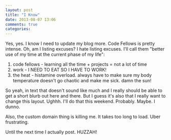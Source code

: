 ```yaml
---
layout: post
title: "I Know"
date: 2013-08-07 13:06
comments: true
categories: 
---
```

Yes, yes. I know I need to update my blog more. Code Fellows is pretty intense. Oh, am I listing excuses? I hate listing excuses. I'll call them "better use of my time at the current phase of my life":

1. code fellows - learning all the time + projects = not a lot of time
2. work - I NEED TO EAT SO I HAVE TO WORK!
3. the heat - histamine overload. always have to make sure my body temperature doesn't go chaotic and make me sick. damn the sun!

So yeah, in text that doesn't sound like much and I really should be able to get a short blurb out here and there. But I guess it's also that I really want to change this layout. Ughhh. I'll do that this weekend. Probably. Maybe. I dunno. 

Also, the custom domain thing is killing me. It takes too long to load. Uber frustrating. 

Until the next time I actually post. HUZZAH!